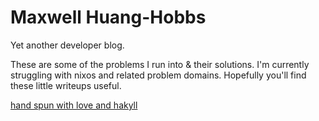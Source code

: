 # Maxwell Huang-Hobbs

Yet another developer blog.

These are some of the problems I run into & their solutions. I'm currently struggling with nixos and related problem domains. Hopefully you'll find these little writeups useful.

[hand spun with love and hakyll][repo-link]

[repo-link]: https://github.com/Adjective-Object/blog
